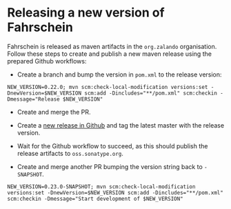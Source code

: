 # Releasing a new version of Fahrschein

Fahrschein is released as maven artifacts in the `org.zalando` organisation. Follow these steps to create and publish a new maven release using the prepared Github workflows:

* Create a branch and bump the version in `pom.xml` to the release version:

`NEW_VERSION=0.22.0; mvn scm:check-local-modification versions:set -DnewVersion=$NEW_VERSION scm:add -Dincludes="**/pom.xml" scm:checkin -Dmessage="Release $NEW_VERSION"` 

* Create and merge the PR.

* Create a [new release in Github](https://github.com/zalando-nakadi/fahrschein/releases/new) and tag the latest master with the release version.

* Wait for the Github workflow to succeed, as this should publish the release artifacts to `oss.sonatype.org`.

* Create and merge another PR bumping the version string back to `-SNAPSHOT`.

`NEW_VERSION=0.23.0-SNAPSHOT; mvn scm:check-local-modification versions:set -DnewVersion=$NEW_VERSION scm:add -Dincludes="**/pom.xml" scm:checkin -Dmessage="Start development of $NEW_VERSION"`

